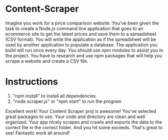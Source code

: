 # Content-Scraper

Imagine you work for a price comparison website. You’ve been given the task to create a Node.js command line application that goes to an ecommerce site to get the latest prices and save them to a spreadsheet (CSV format). You will write the application as if the spreadsheet will be used by another application to populate a database. The application you build will run once every day. You should use npm modules to assist you in the project. You have to research and use npm packages that will help you scrape a website and create a CSV file.

# Instructions
1) "npm install" to install all dependencies
2) "node scraper.js" or "npm start" to run the program

Excellent work! Your Content Scraper proj is awesome! You've selected great packages to use. Your code and directory are clean and well organized. Your app nicely scrapes and crawls and exports the data to the correct file in the correct folder. And you hit some exceeds. That's great to see! Fantastic work all around!